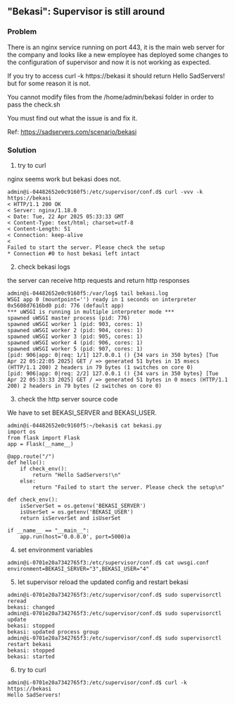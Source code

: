 ## "Bekasi": Supervisor is still around

### Problem

There is an nginx service running on port 443, it is the main web server for the company and looks like a new employee has deployed some changes to the configuration of supervisor and now it is not working as expected.

If you try to access curl -k https://bekasi it should return Hello SadServers! but for some reason it is not.

You cannot modify files from the /home/admin/bekasi folder in order to pass the check.sh

You must find out what the issue is and fix it.

Ref: https://sadservers.com/scenario/bekasi

### Solution

1. try to curl

nginx seems work but bekasi does not.

```
admin@i-04482652e0c9160f5:/etc/supervisor/conf.d$ curl -vvv -k https://bekasi
< HTTP/1.1 200 OK
< Server: nginx/1.18.0
< Date: Tue, 22 Apr 2025 05:33:33 GMT
< Content-Type: text/html; charset=utf-8
< Content-Length: 51
< Connection: keep-alive
< 
Failed to start the server. Please check the setup
* Connection #0 to host bekasi left intact
```


2. check bekasi logs

the server can receive http requests and return http responses

```
admin@i-04482652e0c9160f5:/var/log$ tail bekasi.log 
WSGI app 0 (mountpoint='') ready in 1 seconds on interpreter 0x5608d7616bd0 pid: 776 (default app)
*** uWSGI is running in multiple interpreter mode ***
spawned uWSGI master process (pid: 776)
spawned uWSGI worker 1 (pid: 903, cores: 1)
spawned uWSGI worker 2 (pid: 904, cores: 1)
spawned uWSGI worker 3 (pid: 905, cores: 1)
spawned uWSGI worker 4 (pid: 906, cores: 1)
spawned uWSGI worker 5 (pid: 907, cores: 1)
[pid: 906|app: 0|req: 1/1] 127.0.0.1 () {34 vars in 350 bytes} [Tue Apr 22 05:22:05 2025] GET / => generated 51 bytes in 15 msecs (HTTP/1.1 200) 2 headers in 79 bytes (1 switches on core 0)
[pid: 906|app: 0|req: 2/2] 127.0.0.1 () {34 vars in 350 bytes} [Tue Apr 22 05:33:33 2025] GET / => generated 51 bytes in 0 msecs (HTTP/1.1 200) 2 headers in 79 bytes (2 switches on core 0)
```

3. check the http server source code

We have to set BEKASI_SERVER and BEKASI_USER. 

```
admin@i-04482652e0c9160f5:~/bekasi$ cat bekasi.py
import os
from flask import Flask
app = Flask(__name__)

@app.route("/")
def hello():
    if check_env():
        return "Hello SadServers!\n"
    else:
        return "Failed to start the server. Please check the setup\n"

def check_env():
    isServerSet = os.getenv('BEKASI_SERVER')
    isUserSet = os.getenv('BEKASI_USER')
    return isServerSet and isUserSet

if __name__ == "__main__":
    app.run(host='0.0.0.0', port=5000)a
```

4. set environment variables

```
admin@i-0701e20a7342765f3:/etc/supervisor/conf.d$ cat uwsgi.conf 
environment=BEKASI_SERVER="3",BEKASI_USER="4"
```

5. let supervisor reload the updated config and restart bekasi

```
admin@i-0701e20a7342765f3:/etc/supervisor/conf.d$ sudo supervisorctl reread
bekasi: changed
admin@i-0701e20a7342765f3:/etc/supervisor/conf.d$ sudo supervisorctl update
bekasi: stopped
bekasi: updated process group
admin@i-0701e20a7342765f3:/etc/supervisor/conf.d$ sudo supervisorctl restart bekasi
bekasi: stopped
bekasi: started
```

6. try to curl

```
admin@i-0701e20a7342765f3:/etc/supervisor/conf.d$ curl -k https://bekasi
Hello SadServers!
```
